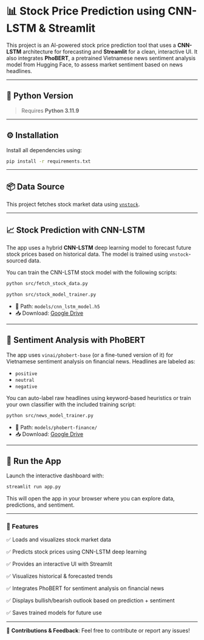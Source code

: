 # 📊 Stock Price Prediction using CNN-LSTM & Streamlit

This project is an AI-powered stock price prediction tool that uses a **CNN-LSTM** architecture for forecasting and **Streamlit** for a clean, interactive UI. It also integrates **PhoBERT**, a pretrained Vietnamese news sentiment analysis model from Hugging Face, to assess market sentiment based on news headlines.

---

## 🐍 Python Version

> Requires **Python 3.11.9**

---

## ⚙️ Installation

Install all dependencies using:
```sh
pip install -r requirements.txt
```

---

## 📦 Data Source

This project fetches stock market data using [`vnstock`](https://github.com/thinh-vu/vnstock).

---

## 📈 Stock Prediction with CNN-LSTM

The app uses a hybrid **CNN-LSTM** deep learning model to forecast future stock prices based on historical data. The model is trained using `vnstock`-sourced data.

You can train the CNN-LSTM stock model with the following scripts:

```sh
python src/fetch_stock_data.py
```
```sh
python src/stock_model_trainer.py
```
- 📂 Path: `models/cnn_lstm_model.h5`
- 📥 Download: [Google Drive](https://drive.google.com/drive/folders/1dAHSmN9jCnZig8Xwaf1tD3v1THUuJUkW)
---

## 🤖 Sentiment Analysis with PhoBERT

The app uses `vinai/phobert-base` (or a fine-tuned version of it) for Vietnamese sentiment analysis on financial news. Headlines are labeled as:

- `positive`
- `neutral`
- `negative`

You can auto-label raw headlines using keyword-based heuristics or train your own classifier with the included training script:

```sh
python src/news_model_trainer.py
```
- 📂 Path: `models/phobert-finance/`
- 📥 Download: [Google Drive](https://drive.google.com/drive/folders/1dAHSmN9jCnZig8Xwaf1tD3v1THUuJUkW)

---

## 🚀 Run the App

Launch the interactive dashboard with:
```sh
streamlit run app.py
```
This will open the app in your browser where you can explore data, predictions, and sentiment.

---

### 🧠 Features
✅ Loads and visualizes stock market data

✅ Predicts stock prices using CNN-LSTM deep learning

✅ Provides an interactive UI with Streamlit

✅ Visualizes historical & forecasted trends

✅ Integrates PhoBERT for sentiment analysis on financial news

✅ Displays bullish/bearish outlook based on prediction + sentiment

✅ Saves trained models for future use

---
🔗 **Contributions & Feedback**: Feel free to contribute or report any issues!
